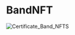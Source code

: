 # BandNFT

![Certificate_Band_NFTS](https://user-images.githubusercontent.com/81981737/156881828-7a2fe420-7641-4102-99e2-2f325aa5e66c.jpg)
